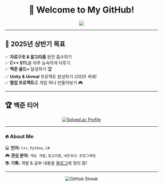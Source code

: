 <h1 align="center">🚀 Welcome to My GitHub!</h1>

<p align="center">
  <img src="https://readme-typing-svg.herokuapp.com?font=Fira+Code&weight=500&size=18&duration=2000&pause=1000&color=9B59B6&center=true&vCenter=true&width=435&lines=while+(alive)+%7B;    eat();;    sleep();;    code();%7D">
</p>



---

## 🎯 2025년 상반기 목표  
✅ **자료구조 & 알고리즘** 완전 흡수하기  
✅ **C++ STL**을 아주 능숙하게 다루기  
✅ **백준 골드+** 달성하기 🏆  
✅ **Unity & Unreal** 프로젝트 완성하기 *(2025 목표)*  
✅ **협업 프로젝트**로 게임 하나 만들어보기 🎮  

---

## 🏆 백준 티어  
<p align="center">
  <a href="https://solved.ac/jwpp21">
    <img src="http://mazassumnida.wtf/api/generate_badge?boj=jwpp21" alt="Solved.ac Profile">
  </a>
</p>

---

### 🔥 About Me  
💻 **언어:** `C++`, `Python`, `C#`  
🎮 **관심 분야:** `게임 개발`, `알고리즘`, `네트워크 프로그래밍`  
📚 **기록:** 개발 & 공부 내용을 [블로그]()에 정리 중!  

---

<p align="center">
  <img src="https://github-readme-streak-stats.herokuapp.com/?user=jwpp21&theme=tokyonight" alt="GitHub Streak">
</p>

